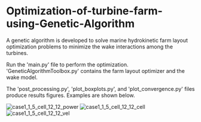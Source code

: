 # Optimization-of-turbine-farm-using-Genetic-Algorithm
A genetic algorithm is developed to solve marine hydrokinetic farm layout optimization problems to minimize the wake interactions among the turbines.

Run the 'main.py' file to perform the optimization. 'GeneticAlgorithmToolbox.py' contains the farm layout optimizer and the wake model. 

The 'post_processing.py', 'plot_boxplots.py', and 'plot_convergence.py' files produce results figures. Examples are shown below.

![case1_1_5_cell_12_12_power](https://github.com/mehedi160/Optimization-of-turbine-farm-using-Genetic-Algorithm/assets/17608686/a0bb63c7-0e44-442b-8264-f5d15917e92a)
![case1_1_5_cell_12_12_cell](https://github.com/mehedi160/Optimization-of-turbine-farm-using-Genetic-Algorithm/assets/17608686/1cda6f0a-184d-41a7-be22-b378e0ac8adc)
![case1_1_5_cell_12_12_vel](https://github.com/mehedi160/Optimization-of-turbine-farm-using-Genetic-Algorithm/assets/17608686/c56c7213-6504-42f8-86f0-dcce38cdf268)
